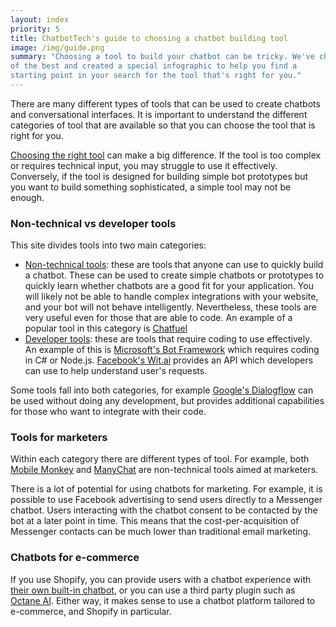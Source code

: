 ```yaml
---
layout: index
priority: 5
title: ChatbotTech's guide to choosing a chatbot building tool
image: /img/guide.png
summary: "Choosing a tool to build your chatbot can be tricky. We've chosen five
of the best and created a special infographic to help you find a
starting point in your search for the tool that's right for you."
---
```



There are many different types of tools that can be used to create
chatbots and conversational interfaces. It is important to understand
the different categories of tool that are available so that you can
choose the tool that is right for you.

[Choosing the right tool](/choose.html) can make a big difference. If
the tool is too complex or requires technical input, you may struggle
to use it effectively. Conversely, if the tool is designed for
building simple bot prototypes but you want to build something
sophisticated, a simple tool may not be enough.

<h3 class="text-center m-5">Non-technical vs developer tools</h3>

This site divides tools into two main categories:

- [Non-technical tools](/non-technical.html): these are tools that
  anyone can use to quickly build a chatbot. These can be used to
  create simple chatbots or prototypes to quickly learn whether
  chatbots are a good fit for your application. You will likely not be
  able to handle complex integrations with your website, and your bot
  will not behave intelligently. Nevertheless, these tools are very
  useful even for those that are able to code. An example of a popular
  tool in this category is [Chatfuel](/reviews/chatfuel.html)
- [Developer tools](/developer.html): these are tools that require
  coding to use effectively. An example of this is [Microsoft's Bot
  Framework](/reviews/microsoft-bot-framework.html) which requires
  coding in C# or Node.js. [Facebook's Wit.ai](/reviews/witai.html)
  provides an API which developers can use to help understand user's
  requests.

Some tools fall into both categories, for example [Google's
Dialogflow](/reviews/dialogflow.html) can be used without doing any
development, but provides additional capabilities for those who want
to integrate with their code.

<h3 class="text-center m-5">Tools for marketers</h3>

Within each category there are different types of tool. For example,
both [Mobile Monkey](/reviews/mobile-monkey.html) and
[ManyChat](/reviews/manychat.html) are non-technical tools aimed at
marketers.

There is a lot of potential for using chatbots for marketing. For
example, it is possible to use Facebook advertising to send users
directly to a Messenger chatbot. Users interacting with the chatbot
consent to be contacted by the bot at a later point in time. This
means that the cost-per-acquisition of Messenger contacts can be much
lower than traditional email marketing.

<h3 class="text-center m-5">Chatbots for e-commerce</h3>

If you use Shopify, you can provide users with a chatbot experience
with [their own built-in chatbot](/reviews/shopify.html), or you can
use a third party plugin such as [Octane
AI](/reviews/octane-ai.html). Either way, it makes sense to use a
chatbot platform tailored to e-commerce, and Shopify in particular.

